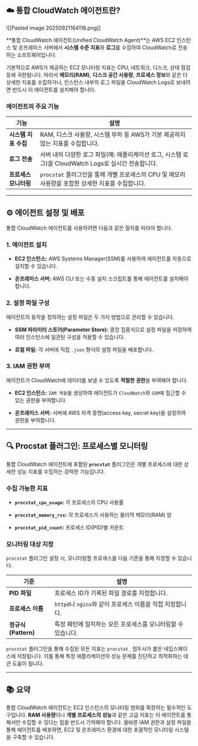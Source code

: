 
## ☁️ 통합 CloudWatch 에이전트란?

![[Pasted image 20250921164118.png]]

**통합 CloudWatch 에이전트(Unified CloudWatch Agent)**는 AWS EC2 인스턴스 및 온프레미스 서버에서 **시스템 수준 지표**와 **로그**를 수집하여 CloudWatch로 전송하는 소프트웨어입니다.

기본적으로 AWS가 제공하는 EC2 모니터링 지표는 CPU, 네트워크, 디스크, 상태 점검 등에 국한됩니다. 따라서 **메모리(RAM)**, **디스크 공간 사용량**, **프로세스 정보**와 같은 더 상세한 지표를 수집하거나, 인스턴스 내부의 로그 파일을 CloudWatch Logs로 보내려면 반드시 이 에이전트를 설치해야 합니다.

### 에이전트의 주요 기능

|기능|설명|
|---|---|
|**시스템 지표 수집**|RAM, 디스크 사용량, 시스템 부하 등 AWS가 기본 제공하지 않는 지표를 수집합니다.|
|**로그 전송**|서버 내의 다양한 로그 파일(예: 애플리케이션 로그, 시스템 로그)을 CloudWatch Logs로 실시간 전송합니다.|
|**프로세스 모니터링**|`procstat` 플러그인을 통해 개별 프로세스의 CPU 및 메모리 사용량을 포함한 상세한 지표를 수집합니다.|

---

## ⚙️ 에이전트 설정 및 배포

통합 CloudWatch 에이전트를 사용하려면 다음과 같은 절차를 따라야 합니다.

### 1. 에이전트 설치

- **EC2 인스턴스:** AWS Systems Manager(SSM)를 사용하여 에이전트를 자동으로 설치할 수 있습니다.
    
- **온프레미스 서버:** AWS CLI 또는 수동 설치 스크립트를 통해 에이전트를 설치해야 합니다.
    

### 2. 설정 파일 구성

에이전트의 동작을 정의하는 설정 파일은 두 가지 방법으로 관리할 수 있습니다.

- **SSM 파라미터 스토어(Parameter Store):** 중앙 집중식으로 설정 파일을 저장하여 여러 인스턴스에 일관된 구성을 적용할 수 있습니다.
    
- **로컬 파일:** 각 서버에 직접 `.json` 형식의 설정 파일을 배포합니다.
    

### 3. IAM 권한 부여

에이전트가 CloudWatch에 데이터를 보낼 수 있도록 **적절한 권한**을 부여해야 합니다.

- **EC2 인스턴스:** `IAM 역할`을 생성하여 에이전트가 `CloudWatch`와 `SSM`에 접근할 수 있는 권한을 부여합니다.
    
- **온프레미스 서버:** 서버에 AWS 자격 증명(access key, secret key)을 설정하여 권한을 부여합니다.
    

---

## 🔍 Procstat 플러그인: 프로세스별 모니터링

통합 CloudWatch 에이전트에 포함된 **`procstat`** 플러그인은 개별 프로세스에 대한 상세한 성능 지표를 수집하는 강력한 기능입니다.

### 수집 가능한 지표

- **`procstat_cpu_usage`:** 각 프로세스의 CPU 사용률
    
- **`procstat_memory_rss`:** 각 프로세스가 사용하는 물리적 메모리(RAM) 양
    
- **`procstat_pid_count`:** 프로세스 ID(PID)별 카운트
    

### 모니터링 대상 지정

`procstat` 플러그인 설정 시, 모니터링할 프로세스를 다음 기준을 통해 지정할 수 있습니다.

|기준|설명|
|---|---|
|**PID 파일**|프로세스 ID가 기록된 파일 경로를 지정합니다.|
|**프로세스 이름**|`httpd`나 `nginx`와 같이 프로세스 이름을 직접 지정합니다.|
|**정규식(Pattern)**|특정 패턴에 일치하는 모든 프로세스를 모니터링할 수 있습니다.|

`procstat` 플러그인을 통해 수집된 모든 지표는 `procstat_` 접두사가 붙은 네임스페이스에 저장됩니다. 이를 통해 특정 애플리케이션의 성능 문제를 진단하고 최적화하는 데 큰 도움이 됩니다.

---

## 📚 요약

통합 CloudWatch 에이전트는 EC2 인스턴스의 모니터링 범위를 확장하는 필수적인 도구입니다. **RAM 사용량**이나 **개별 프로세스의 성능**과 같은 고급 지표는 이 에이전트를 통해서만 수집할 수 있다는 점을 반드시 기억해야 합니다. 올바른 IAM 권한과 설정 파일을 통해 에이전트를 배포하면, EC2 및 온프레미스 환경에 대한 포괄적인 모니터링 시스템을 구축할 수 있습니다.